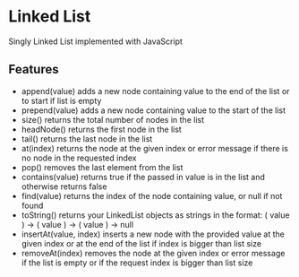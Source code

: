 # Linked List

Singly Linked List implemented with JavaScript

## Features
- append(value) adds a new node containing value to the end of the list or to start if list is empty
- prepend(value) adds a new node containing value to the start of the list
- size() returns the total number of nodes in the list
- headNode() returns the first node in the list
- tail() returns the last node in the list
- at(index) returns the node at the given index or error message if there is no node in the requested index
- pop() removes the last element from the list
- contains(value) returns true if the passed in value is in the list and otherwise returns false
- find(value) returns the index of the node containing value, or null if not found
- toString() returns your LinkedList objects as strings in the format: ( value ) -> ( value ) -> ( value ) -> null
- insertAt(value, index) inserts a new node with the provided value at the given index or at the end of the list if index is bigger than list size
- removeAt(index) removes the node at the given index or error message if the list is empty or if the request index is bigger than list size


